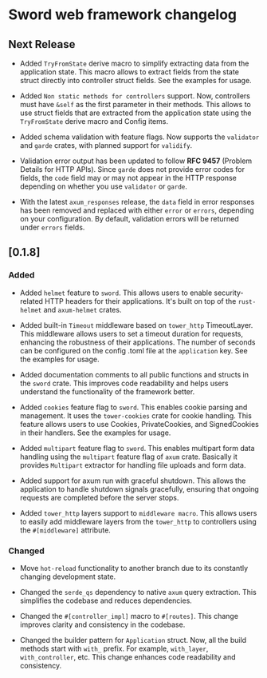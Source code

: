 # Sword web framework changelog

## Next Release

- Added `TryFromState` derive macro to simplify extracting data from the application state. This macro allows to extract fields from the state struct directly into controller struct fields. See the examples for usage.

- Added `Non static methods for controllers` support. Now, controllers must have `&self` as the first parameter in their methods. This allows to use struct fields that are extracted from the application state using the `TryFromState` derive macro and Config items.

- Added schema validation with feature flags. Now supports the `validator` and `garde` crates, with planned support for `validify`.

- Validation error output has been updated to follow **RFC 9457** (Problem Details for HTTP APIs). Since `garde` does not provide error codes for fields, the `code` field may or may not appear in the HTTP response depending on whether you use `validator` or `garde`.

- With the latest `axum_responses` release, the `data` field in error responses has been removed and replaced with either `error` or `errors`, depending on your configuration. By default, validation errors will be returned under `errors` fields.

## [0.1.8]

### Added

- Added `helmet` feature to `sword`. This allows users to enable security-related HTTP headers for their applications. It's built on top of the `rust-helmet` and `axum-helmet` crates.

- Added built-in `Timeout` middleware based on `tower_http` TimeoutLayer. This middleware allows users to set a timeout duration for requests, enhancing the robustness of their applications. The number of seconds can be configured on the config .toml file at the `application` key. See the examples for usage.

- Added documentation comments to all public functions and structs in the `sword` crate. This improves code readability and helps users understand the functionality of the framework better.

- Added `cookies` feature flag to `sword`. This enables cookie parsing and management. It uses the `tower-cookies` crate for cookie handling. This feature allows users to use Cookies, PrivateCookies, and SignedCookies in their handlers. See the examples for usage.

- Added `multipart` feature flag to `sword`. This enables multipart form data handling using the `multipart` feature flag of `axum` crate. Basically it provides `Multipart` extractor for handling file uploads and form data.

- Added support for axum run with graceful shutdown. This allows the application to handle shutdown signals gracefully, ensuring that ongoing requests are completed before the server stops.

- Added `tower_http` layers support to `middleware macro`. This allows users to easily add middleware layers from the `tower_http` to controllers using the `#[middleware]` attribute.

### Changed

- Move `hot-reload` functionality to another branch due to its constantly changing development state.

- Changed the `serde_qs` dependency to native `axum` query extraction. This simplifies the codebase and reduces dependencies.

- Changed the `#[controller_impl]` macro to `#[routes]`. This change improves clarity and consistency in the codebase.

- Changed the builder pattern for `Application` struct. Now, all the build methods start with `with_` prefix. For example, `with_layer`, `with_controller`, etc. This change enhances code readability and consistency.
